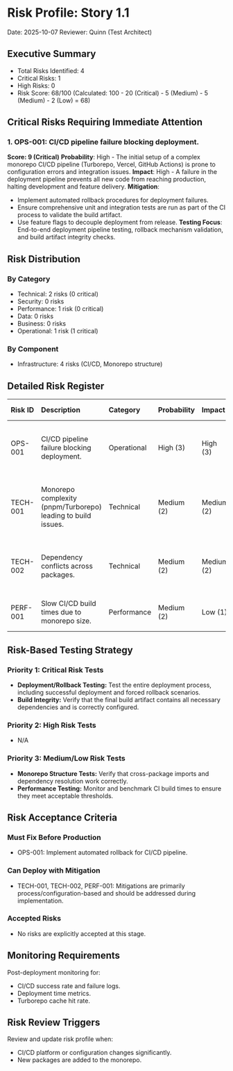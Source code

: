 # Risk Profile: Story 1.1

Date: 2025-10-07
Reviewer: Quinn (Test Architect)

## Executive Summary

- Total Risks Identified: 4
- Critical Risks: 1
- High Risks: 0
- Risk Score: 68/100 (Calculated: 100 - 20 (Critical) - 5 (Medium) - 5 (Medium) - 2 (Low) = 68)

## Critical Risks Requiring Immediate Attention

### 1. OPS-001: CI/CD pipeline failure blocking deployment.

**Score: 9 (Critical)**
**Probability**: High - The initial setup of a complex monorepo CI/CD pipeline (Turborepo, Vercel, GitHub Actions) is prone to configuration errors and integration issues.
**Impact**: High - A failure in the deployment pipeline prevents all new code from reaching production, halting development and feature delivery.
**Mitigation**:

- Implement automated rollback procedures for deployment failures.
- Ensure comprehensive unit and integration tests are run as part of the CI process to validate the build artifact.
- Use feature flags to decouple deployment from release.
  **Testing Focus**: End-to-end deployment pipeline testing, rollback mechanism validation, and build artifact integrity checks.

## Risk Distribution

### By Category

- Technical: 2 risks (0 critical)
- Security: 0 risks
- Performance: 1 risk (0 critical)
- Data: 0 risks
- Business: 0 risks
- Operational: 1 risk (1 critical)

### By Component

- Infrastructure: 4 risks (CI/CD, Monorepo structure)

## Detailed Risk Register

| Risk ID | Description | Category | Probability | Impact | Score | Priority | Mitigation Strategy |
| :--- | :--- | :--- | :--- | :--- | :--- | :--- | :--- |
| OPS-001 | CI/CD pipeline failure blocking deployment. | Operational | High (3) | High (3) | 9 | Critical | Implement automated rollback; ensure comprehensive testing in CI. |
| TECH-001 | Monorepo complexity (pnpm/Turborepo) leading to build issues. | Technical | Medium (2) | Medium (2) | 4 | Medium | Use standard, well-documented configurations; ensure clear separation of packages. |
| TECH-002 | Dependency conflicts across packages. | Technical | Medium (2) | Medium (2) | 4 | Medium | Use pnpm workspaces effectively; enforce strict dependency versioning. |
| PERF-001 | Slow CI/CD build times due to monorepo size. | Performance | Medium (2) | Low (1) | 2 | Low | Implement Turborepo caching and parallelization. |

## Risk-Based Testing Strategy

### Priority 1: Critical Risk Tests

- **Deployment/Rollback Testing:** Test the entire deployment process, including successful deployment and forced rollback scenarios.
- **Build Integrity:** Verify that the final build artifact contains all necessary dependencies and is correctly configured.

### Priority 2: High Risk Tests

- N/A

### Priority 3: Medium/Low Risk Tests

- **Monorepo Structure Tests:** Verify that cross-package imports and dependency resolution work correctly.
- **Performance Testing:** Monitor and benchmark CI build times to ensure they meet acceptable thresholds.

## Risk Acceptance Criteria

### Must Fix Before Production

- OPS-001: Implement automated rollback for CI/CD pipeline.

### Can Deploy with Mitigation

- TECH-001, TECH-002, PERF-001: Mitigations are primarily process/configuration-based and should be addressed during implementation.

### Accepted Risks

- No risks are explicitly accepted at this stage.

## Monitoring Requirements

Post-deployment monitoring for:

- CI/CD success rate and failure logs.
- Deployment time metrics.
- Turborepo cache hit rate.

## Risk Review Triggers

Review and update risk profile when:

- CI/CD platform or configuration changes significantly.
- New packages are added to the monorepo.
